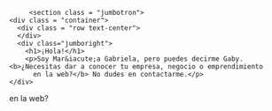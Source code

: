          <section class = "jumbotron">
    <div class = "container">
      <div class = "row text-center">
      </div>
      <div class="jumboright">
        <h1>¡Hola!</h1>
        <p>Soy Mar&iacute;a Gabriela, pero puedes decirme Gaby. <b>¿Necesitas dar a conocer tu empresa, negocio o emprendimiento
          en la web?</b> No dudes en contactarme.</p>
    </div>
  </section>
          en la web?</b></p>


